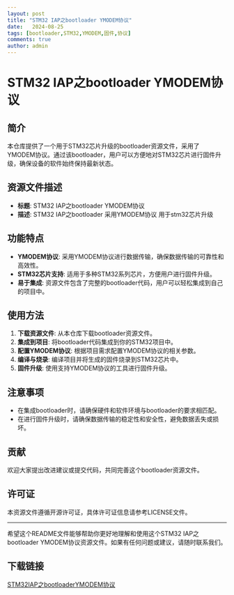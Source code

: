 ```yaml
---
layout: post
title: "STM32 IAP之bootloader YMODEM协议"
date:   2024-08-25
tags: [bootloader,STM32,YMODEM,固件,协议]
comments: true
author: admin
---
```

# STM32 IAP之bootloader YMODEM协议

## 简介
本仓库提供了一个用于STM32芯片升级的bootloader资源文件，采用了YMODEM协议。通过该bootloader，用户可以方便地对STM32芯片进行固件升级，确保设备的软件始终保持最新状态。

## 资源文件描述
- **标题**: STM32 IAP之bootloader YMODEM协议
- **描述**: STM32 IAP之bootloader 采用YMODEM协议 用于stm32芯片升级

## 功能特点
- **YMODEM协议**: 采用YMODEM协议进行数据传输，确保数据传输的可靠性和高效性。
- **STM32芯片支持**: 适用于多种STM32系列芯片，方便用户进行固件升级。
- **易于集成**: 资源文件包含了完整的bootloader代码，用户可以轻松集成到自己的项目中。

## 使用方法
1. **下载资源文件**: 从本仓库下载bootloader资源文件。
2. **集成到项目**: 将bootloader代码集成到你的STM32项目中。
3. **配置YMODEM协议**: 根据项目需求配置YMODEM协议的相关参数。
4. **编译与烧录**: 编译项目并将生成的固件烧录到STM32芯片中。
5. **固件升级**: 使用支持YMODEM协议的工具进行固件升级。

## 注意事项
- 在集成bootloader时，请确保硬件和软件环境与bootloader的要求相匹配。
- 在进行固件升级时，请确保数据传输的稳定性和安全性，避免数据丢失或损坏。

## 贡献
欢迎大家提出改进建议或提交代码，共同完善这个bootloader资源文件。

## 许可证
本资源文件遵循开源许可证，具体许可证信息请参考LICENSE文件。

---

希望这个README文件能够帮助你更好地理解和使用这个STM32 IAP之bootloader YMODEM协议资源文件。如果有任何问题或建议，请随时联系我们。

## 下载链接

[STM32IAP之bootloaderYMODEM协议](https://pan.quark.cn/s/981f6e6f5587)